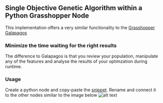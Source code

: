 ## Single Objective Genetic Algorithm within a Python Grasshopper Node

This implementation offers a very similar functionality to the [Grasshopper Galapagos](https://grasshopperdocs.com/addons/galapagos.html)

### Minimize the time waiting for the right results
The difference to Galapagos is that you review your population, manipulate any of the features and analyse the results of your optimzation during runtime.

### Usage
Create a python node and copy-paste the [snippet](https://github.com/alexberd/Grasshopper_PythonSnippets/blob/master/GeneticAlgorithm/SingleObjectiveGeneticAlgorithm.py). Rename and connect it to the other nodes similar to the image below 
![alt text](https://github.com/alexberd/Grasshopper_PythonSnippets/blob/master/GeneticAlgorithm/SingleObjectiveGeneticAlgorithm.JPG "Single Objective Genetic Algorithm Grasshopper Node")
